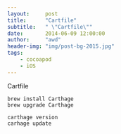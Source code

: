 ```yaml
---
layout:     post
title:      "Cartfile"
subtitle:   " \"Cartfile\""
date:       2014-06-09 12:00:00
author:     "awd"
header-img: "img/post-bg-2015.jpg"
tags:
    - cocoapod
    - iOS
---
```

Cartfile

```
brew install Carthage
brew upgrade Carthage

carthage version
carhage update
```
